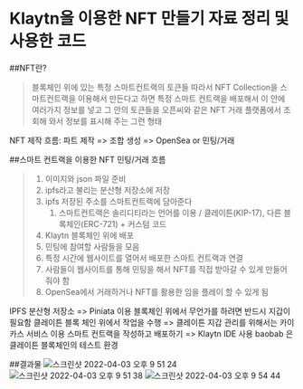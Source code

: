 # Klaytn을 이용한 NFT 만들기 자료 정리 및 사용한 코드

##NFT란?
>블록체인 위에 있는 특정 스마트컨트랙의 토큰들
따라서 NFT Collection을 스마트컨트랙을 이용해서 만든다고 하면 특정 스마트 컨트랙을 배포해서 이 안에 여러가지 정보를 넣고
그 안의 토큰들을 오픈씨와 같은 NFT 거래 플랫폼에서 조회해 와서 정보를 표시해 주는 그런 형태



NFT 제작 흐름: 파트 제작 => 조합 생성 => OpenSea or 민팅/거래

##스마트 컨트랙을 이용한  NFT 민팅/거래 흐름
>1. 이미지와 json 파일 준비
>2. ipfs라고 불리는 분산형 저장소에 저장
>3. ipfs 저장된 주소를 스마트컨트랙에 담아준다
>    1. 스마트컨트랙은 솔리디티라는 언어를 이용 / 클레이튼(KIP-17), 다른 블록체인(ERC-721) + 커스텀 코드
>4. Klaytn 블록체인 위에 배포
>5.  민팅에 참여할 사람들을 모음
>6. 특정 시간에 웹사이트를 열어서 배포한 스마트 컨트랙과 연결
>7. 사람들이 웹사이트를 통해 민팅을 해서 NFT를 직접 받아갈 수 있게 만들어줘야 함
>8. OpenSea에서 거래하거나 NFT를 활용한 임을 플레이 할 수 있게 됨


IPFS 분산형 저장소 => Piniata 이용
블록체인 위에서 무언가를 하려면 반드시 지갑이 필요함
클레이튼 블록 체인 위에서 작업을 수행  => 클레이튼 지갑 관리를 위해서는 카이카스 서비스 이용
스마트 컨트랙을 작성하고 배포하기 => Klaytn IDE 사용
baobab 은 클레이튼 블록체인의 테스트 환경


##결과물
![스크린샷 2022-04-03 오후 9 51 24](https://user-images.githubusercontent.com/61587538/161430023-72879ac5-f8e9-4176-827b-a96b9b64a9b3.png)
![스크린샷 2022-04-03 오후 9 51 38](https://user-images.githubusercontent.com/61587538/161430030-fdd82171-27ca-49cf-b6fb-bedc6057732f.png)
![스크린샷 2022-04-03 오후 9 54 44](https://user-images.githubusercontent.com/61587538/161430043-abad1540-9077-4294-992f-69451d1b7e08.png)
